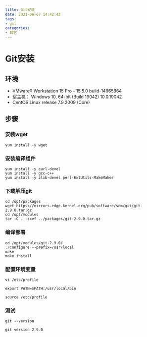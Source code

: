 ```yaml
---
title: Git安装
date: 2021-06-07 14:42:43
tags: 
- git
categories:
- 其它
---
```


# Git安装



## 环境

* VMware® Workstation 15 Pro - 15.5.0 build-14665864
* 宿主机： Windows 10, 64-bit  (Build 19042) 10.0.19042
* CentOS Linux release 7.9.2009 (Core)

<!-- more -->

## 步骤


### 安装wget

```shell
yum install -y wget
```



### 安装编译组件

```shell
yum install -y curl-devel
yum install -y gcc-c++
yum install -y zlib-devel perl-ExtUtils-MakeMaker
```



### 下载解压git

```shell
cd /opt/packages
wget https://mirrors.edge.kernel.org/pub/software/scm/git/git-2.9.0.tar.gz
cd /opt/modules
tar -C . -zxvf ../packages/git-2.9.0.tar.gz
```



### 编译部署

```shell
cd /opt/modules/git-2.9.0/
./configure --prefix=/usr/local
make
make install
```



### 配置环境变量

```shell
vi /etc/profile
```

```vi
export PATH=$PATH:/usr/local/bin
```

```shell
source /etc/profile
```



### 测试

```shell
git --version
```

```shell
git version 2.9.0
```




